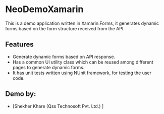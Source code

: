 # NeoDemoXamarin

This is a demo application written in Xamarin.Forms, it generates dynamic forms based on the form structure received from the API.

## Features

- Generate dynamic forms based on API response.
- Has a common UI utility class which can be reused among different pages to generate dynamic forms.
- It has unit tests written using NUnit framework, for testing the user code.

## Demo by:


- [Shekher Khare (Qss Technosoft Pvt. Ltd.) ]

#
